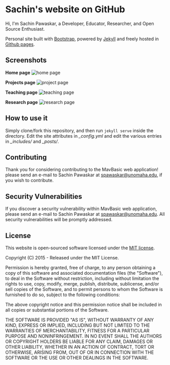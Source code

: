 
# Sachin's website on GitHub

Hi, I'm Sachin Pawaskar, a Developer, Educator, Researcher, and Open Source Enthusiast.

Personal site built with [Bootstrap](http://getbootstrap.com/), powered by [Jekyll](http://jekyllrb.com/) and freely
hosted in [Github pages](https://pages.github.com/).

## Screenshots

**Home page**
![home page](https://sachinpawaskaruno.github.io/assets/images/home.png)

**Projects page**
![project page](https://sachinpawaskaruno.github.io/assets/images/projects.png)

**Teaching page**
![teaching page](https://sachinpawaskaruno.github.io/assets/images/teaching.png)

**Research page**
![research page](https://sachinpawaskaruno.github.io/assets/images/research.png)
<!-- 
**Blog page**
![blog page](https://sachinpawaskaruno.github.io/assets/images/blog.png)

**Post page**
![post page](https://sachinpawaskaruno.github.io/assets/images/post.png)
 -->

## How to use it

Simply clone/fork this repository, and then run `jekyll serve` inside the directory.
Edit the site attributes in *_config.yml* and edit the various entries in *_includes/* and *_posts/*.


## Contributing

Thank you for considering contributing to the MavBasic web application! please send an e-mail to Sachin Pawaskar at spawaskar@unomaha.edu, if you wish to contribute.

## Security Vulnerabilities

If you discover a security vulnerability within MavBasic web application, please send an e-mail to Sachin Pawaskar at spawaskar@unomaha.edu. All security vulnerabilities will be promptly addressed.

## License

This website is open-sourced software licensed under the [MIT license](http://opensource.org/licenses/MIT).

Copyright (C) 2015 - Released under the MIT License.

Permission is hereby granted, free of charge, to any person obtaining a copy of this software and associated documentation files (the "Software"), to deal in the Software without restriction, including without limitation the rights to use, copy, modify, merge, publish, distribute, sublicense, and/or sell copies of the Software, and to permit persons to whom the Software is furnished to do so, subject to the following conditions:

The above copyright notice and this permission notice shall be included in all copies or substantial portions of the Software.

THE SOFTWARE IS PROVIDED "AS IS", WITHOUT WARRANTY OF ANY KIND, EXPRESS OR IMPLIED, INCLUDING BUT NOT LIMITED TO THE WARRANTIES OF MERCHANTABILITY, FITNESS FOR A PARTICULAR PURPOSE AND
NONINFRINGEMENT. IN NO EVENT SHALL THE AUTHORS OR COPYRIGHT HOLDERS BE LIABLE FOR ANY CLAIM, DAMAGES OR OTHER LIABILITY, WHETHER IN AN ACTION OF CONTRACT, TORT OR OTHERWISE, ARISING FROM, OUT OF OR IN CONNECTION WITH THE SOFTWARE OR THE USE OR OTHER DEALINGS IN THE SOFTWARE.
